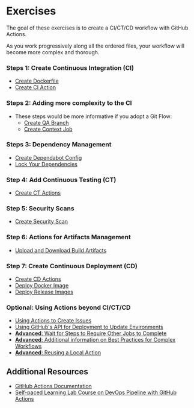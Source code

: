 # Exercises

The goal of these exercises is to create a CI/CT/CD workflow with GitHub Actions.

As you work progressively along all the ordered files, your workflow will become more complex and thorough.

### Steps 1: Create Continuous Integration (CI)

- [Create Dockerfile](./01-Create-Dockerfile.md)
- [Create CI Action](./02-Create-CI-Action.md)

### Steps 2: Adding more complexity to the CI

- These steps would be more informative if you adopt a Git Flow:
  - [Create QA Branch](./02.A-Create-QA-Branch.md)
  - [Create Context Job](./02.B-Create-Context-Job.md)

### Steps 3: Dependency Management

- [Create Dependabot Config](./03-Create-Dependabot-Config.md)
- [Lock Your Dependencies](./03.A-Lock-Dependencies.md)

### Step 4: Add Continuous Testing (CT)

- [Create CT Actions](./04-Create-CT-Actions.md)

### Step 5: Security Scans

- [Create Security Scan](./05-Create-Security-Scan.md)

### Step 6: Actions for Artifacts Management

- [Upload and Download Build Artifacts](./06-Upload-Download-Artifacts.md)

### Step 7: Create Continuous Deployment (CD)

- [Create CD Actions](./07-Create-CD-Actions.md)
- [Deploy Docker Image](./07.A-Deploy-Prod.md)
- [Deploy Release Images](./07.B-Deploy-Release.md)

### Optional: Using Actions beyond CI/CT/CD

- [Using Actions to Create Issues](./08.A-GitHub-Script-Actions.md)
- [Using GitHub's API for Deployment to Update Environments](./08.B-Add-Deployment-API.md)
- [**Advanced**: Wait for Steps to Require Other Jobs to Complete](./08.C-Add-Wait-For-Steps.md)
- [**Advanced**: Additional information on Best Practices for Complex Workflows](./08.D-Split-Jobs-for-Speed.md)
- [**Advanced**: Reusing a Local Action](./09-Create-New-Repo-To-Pull-In-Container.md)

## Additional Resources

- [GitHub Actions Documentation](https://docs.github.com/en/free-pro-team@latest/actions)
- [Self-paced Learning Lab Course on DevOps Pipeline with GitHub Actions](https://lab.github.com/githubtraining/devops-with-github-actions)
